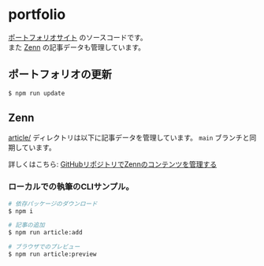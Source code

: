 # portfolio

[ポートフォリオサイト](https://mryhryki.com/) のソースコードです。<br>
また [Zenn](https://zenn.dev/mryhryki) の記事データも管理しています。

## ポートフォリオの更新

```bash
$ npm run update
```

## Zenn

[article/](./article) ディレクトリは以下に記事データを管理しています。
`main` ブランチと同期しています。

詳しくはこちら: [GitHubリポジトリでZennのコンテンツを管理する](https://zenn.dev/zenn/articles/connect-to-github)

### ローカルでの執筆のCLIサンプル。

```bash
# 依存パッケージのダウンロード
$ npm i

# 記事の追加
$ npm run article:add

# ブラウザでのプレビュー
$ npm run article:preview
```
